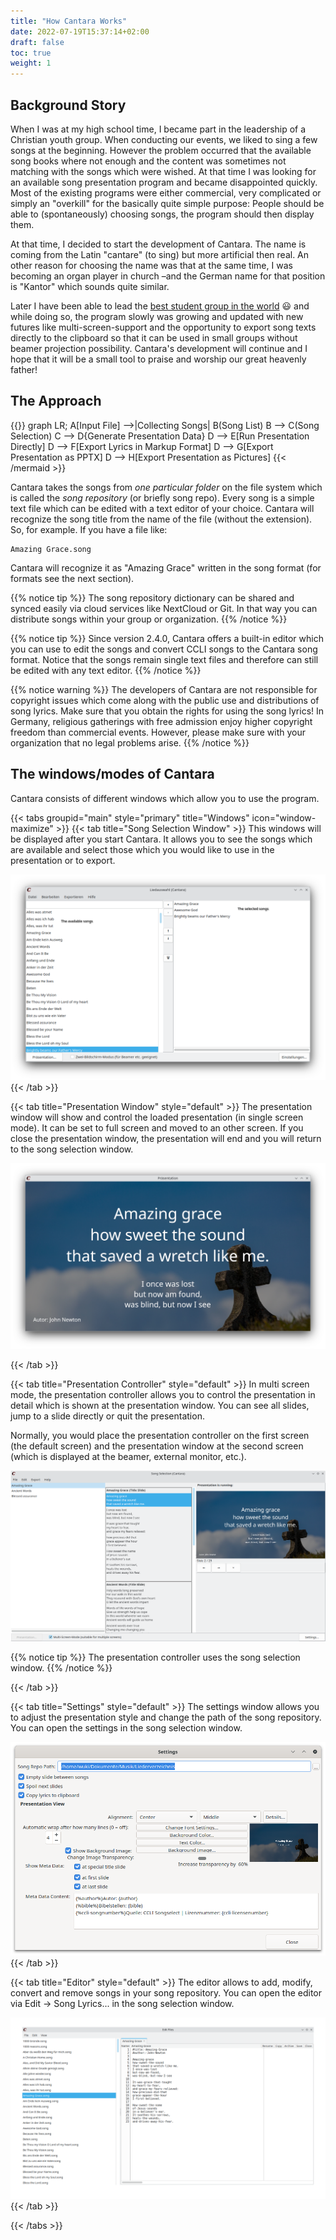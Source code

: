 ```yaml
---
title: "How Cantara Works"
date: 2022-07-19T15:37:14+02:00
draft: false
toc: true
weight: 1
---
```


## Background Story

When I was at my high school time, I became part in the leadership of a Christian youth group. When conducting our events, we liked to sing a few songs at the beginning. However the problem occurred that the available song books where not enough and the content was sometimes not matching with the songs which were wished. At that time I was looking for an available song presentation program and became disappointed quickly. Most of the existing programs were either commercial, very complicated or simply an "overkill" for the basically quite simple purpose: People should be able to (spontaneously) choosing songs, the program should then display them.

At that time, I decided to start the development of Cantara. The name is coming from the Latin "cantare" (to sing) but more artificial then real. An other reason for choosing the name was that at the same time, I was becoming an organ player in church –and the German name for that position is "Kantor" which sounds quite similar.

Later I have been able to lead the [best student group in the world](https://www.smd-chemnitz.de) 😃 and while doing so, the program slowly was growing and updated with new futures like multi-screen-support and the opportunity to export song texts directly to the clipboard so that it can be used in small groups without beamer projection possibility. Cantara's development will continue and I hope that it will be a small tool to praise and worship our great heavenly father!

## The Approach

{{<mermaid align="left">}}
graph LR;
    A[Input File] -->|Collecting Songs| B(Song List)
    B --> C(Song Selection)
    C --> D{Generate Presentation Data}
    D --> E[Run Presentation Directly]
    D --> F[Export Lyrics in Markup Format]
    D --> G[Export Presentation as PPTX]
    D --> H[Export Presentation as Pictures]
{{< /mermaid >}}

Cantara takes the songs from *one particular folder* on the file system which is called the *song repository* (or briefly song repo). Every song is a simple text file which can be edited with a text editor of your choice. Cantara will recognize the song title from the name of the file (without the extension). So, for example. If you have a file like:

    Amazing Grace.song

Cantara will recognize it as "Amazing Grace" written in the song format (for formats see the next section).

{{% notice tip %}}
The song repository dictionary can be shared and synced easily via cloud services like NextCloud or Git. In that way you can distribute songs within your group or organization.
{{% /notice %}}

{{% notice tip %}}
Since version 2.4.0, Cantara offers a built-in editor which you can use to edit the songs and convert CCLI songs to the Cantara song format. Notice that the songs remain single text files and therefore can still be edited with any text editor.
{{% /notice %}}

{{% notice warning %}}
The developers of Cantara are not responsible for copyright issues which come along with the public use and distributions of song lyrics. Make sure that you obtain the rights for using the song lyrics! In Germany, religious gatherings with free admission enjoy higher copyright freedom than commercial events. However, please make sure with your organization that no legal problems arise.
{{% /notice %}}

## The windows/modes of Cantara

Cantara consists of different windows which allow you to use the program. 

{{< tabs groupid="main" style="primary" title="Windows" icon="window-maximize" >}}
{{< tab title="Song Selection Window" >}}
  This windows will be displayed after you start Cantara. It allows you to see the songs which are available and select those which you would like to use in the presentation or to export.

  <img src="/images/cantara-songselection-selected-hints-de.png" loading="lazy" alt="Song Selection Window of Cantara" class="bg-white border lazy noshadow">  
{{< /tab >}}

{{< tab title="Presentation Window" style="default" >}}
  The presentation window will show and control the loaded presentation (in single screen mode). It can be set to full screen and moved to an other screen.
  If you close the presentation window, the presentation will end and you will return to the song selection window.

  <img src="/images/cantara-presentation-de.png" loading="lazy" alt="Song Presentation Window of Cantara" class="bg-white border lazy noshadow">  

{{< /tab >}}

{{< tab title="Presentation Controller" style="default"  >}}
  In multi screen mode, the presentation controller allows you to control the presentation in detail which is shown at the presentation window. You can see all slides, jump to a slide directly or quit the presentation.

  Normally, you would place the presentation controller on the first screen (the default screen) and the presentation window at the second screen (which is displayed at the beamer, external monitor, etc.).

  <img src="/images/cantara-presentationcontroller-en.png" loading="lazy" alt="Presentation Controller Window of Cantara" class="bg-white border lazy noshadow">  

  {{% notice tip %}}
  The presentation controller uses the song selection window.
  {{% /notice %}}

{{< /tab >}}

{{< tab title="Settings" style="default" >}}
The settings window allows you to adjust the presentation style and change the path of the song repository. You can open the settings in the song selection window.

  <img src="/images/cantara-settings-en.png" loading="lazy" alt="The settings in Cantara" class="bg-white border lazy noshadow"> 
{{< /tab >}}

{{< tab title="Editor" style="default" >}}
The editor allows to add, modify, convert and remove songs in your song repository. You can open the editor via Edit -> Song Lyrics... in the song selection window.

<img src="/images/cantara-editor-en.png" loading="lazy" alt="The editor in Cantara" class="bg-white border lazy noshadow">
{{< /tab >}}

{{< /tabs >}}